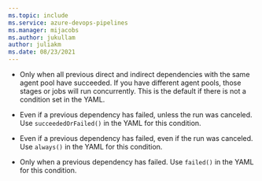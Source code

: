 ```yaml
---
ms.topic: include
ms.service: azure-devops-pipelines
ms.manager: mijacobs
ms.author: jukullam
author: juliakm
ms.date: 08/23/2021
---
```


* Only when all previous direct and indirect dependencies with the same agent pool have succeeded. If you have different agent pools, those stages or jobs will run concurrently. This is the default if there is not a condition set in the YAML.

* Even if a previous dependency has failed, unless the run was canceled. Use `succeededOrFailed()` in the YAML for this condition. 

* Even if a previous dependency has failed, even if the run was canceled. Use `always()` in the YAML for this condition.

* Only when a previous dependency has failed. Use `failed()` in the YAML for this condition.
